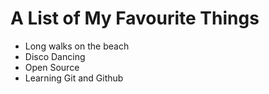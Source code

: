 # A List of My Favourite Things
- Long walks on the beach
- Disco Dancing
- Open Source
- Learning Git and Github
